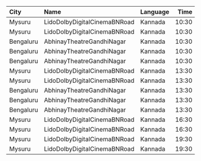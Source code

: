 | City      | Name                         | Language |  Time | Type        | Price | Capacity | Booked |
| :-------- | :--------------------------- | :------- | ----: | :---------- | ----: | -------: | -----: |
| Mysuru    | LidoDolbyDigitalCinemaBNRoad | Kannada  | 10:30 | Balcony     |  120₹ |      244 |    122 |
| Mysuru    | LidoDolbyDigitalCinemaBNRoad | Kannada  | 10:30 | Second      |  100₹ |      456 |    228 |
| Bengaluru | AbhinayTheatreGandhiNagar    | Kannada  | 10:30 | Balcony     |  150₹ |      369 |    340 |
| Bengaluru | AbhinayTheatreGandhiNagar    | Kannada  | 10:30 | MiniBalcony |  120₹ |      146 |    146 |
| Bengaluru | AbhinayTheatreGandhiNagar    | Kannada  | 10:30 | Second      |  100₹ |      480 |    452 |
| Mysuru    | LidoDolbyDigitalCinemaBNRoad | Kannada  | 13:30 | Balcony     |  120₹ |      244 |    122 |
| Mysuru    | LidoDolbyDigitalCinemaBNRoad | Kannada  | 13:30 | Second      |  100₹ |      456 |    228 |
| Bengaluru | AbhinayTheatreGandhiNagar    | Kannada  | 13:30 | Balcony     |  150₹ |      369 |    341 |
| Bengaluru | AbhinayTheatreGandhiNagar    | Kannada  | 13:30 | MiniBalcony |  120₹ |      146 |    146 |
| Bengaluru | AbhinayTheatreGandhiNagar    | Kannada  | 13:30 | Second      |  100₹ |      480 |    452 |
| Mysuru    | LidoDolbyDigitalCinemaBNRoad | Kannada  | 16:30 | Balcony     |  120₹ |      244 |    122 |
| Mysuru    | LidoDolbyDigitalCinemaBNRoad | Kannada  | 16:30 | Second      |  100₹ |      456 |    228 |
| Mysuru    | LidoDolbyDigitalCinemaBNRoad | Kannada  | 19:30 | Balcony     |  120₹ |      244 |    122 |
| Mysuru    | LidoDolbyDigitalCinemaBNRoad | Kannada  | 19:30 | Second      |  100₹ |      456 |    228 |